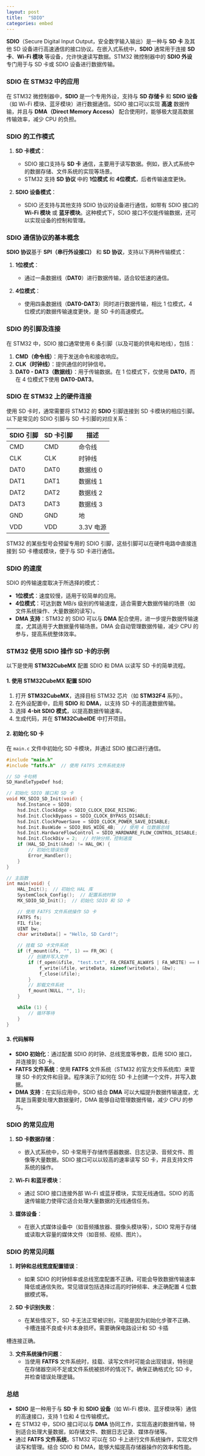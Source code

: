 ```yaml
---
layout: post
title:  "SDIO"
categories: embed
---
```


**SDIO**（Secure Digital Input Output，安全数字输入输出）是一种与 **SD 卡** 及其他 SD 设备进行高速通信的接口协议。在嵌入式系统中，**SDIO** 通常用于连接 **SD 卡**、**Wi-Fi 模块** 等设备，允许快速读写数据。STM32 微控制器中的 **SDIO 外设** 专门用于与 SD 卡或 SDIO 设备进行数据传输。

### **SDIO 在 STM32 中的应用**

在 STM32 微控制器中，**SDIO** 是一个专用外设，支持与 **SD 存储卡** 和 **SDIO 设备**（如 Wi-Fi 模块、蓝牙模块）进行数据通信。SDIO 接口可以实现 **高速** 数据传输，并且与 **DMA（Direct Memory Access）** 配合使用时，能够极大提高数据传输效率，减少 CPU 的负担。

### **SDIO 的工作模式**

1. **SD 卡模式**：
   - SDIO 接口支持与 **SD 卡** 通信，主要用于读写数据。例如，嵌入式系统中的数据存储、文件系统的实现等场景。
   - STM32 支持 **SD 协议** 中的 **1位模式** 和 **4位模式**，后者传输速度更快。

2. **SDIO 设备模式**：
   - SDIO 还支持与其他支持 SDIO 协议的设备进行通信，如带有 SDIO 接口的 **Wi-Fi 模块** 或 **蓝牙模块**。这种模式下，SDIO 接口不仅能传输数据，还可以实现设备的控制和管理。

### **SDIO 通信协议的基本概念**

**SDIO 协议**基于 **SPI（串行外设接口）** 和 **SD 协议**，支持以下两种传输模式：

1. **1位模式**：
   - 通过一条数据线（**DAT0**）进行数据传输，适合较低速的通信。

2. **4位模式**：
   - 使用四条数据线（**DAT0-DAT3**）同时进行数据传输，相比 1 位模式，4 位模式的数据传输速度更快，是 SD 卡的高速模式。

### **SDIO 的引脚及连接**

在 STM32 中，SDIO 接口通常使用 6 条引脚（以及可能的供电和地线），包括：

1. **CMD（命令线）**：用于发送命令和接收响应。
2. **CLK（时钟线）**：提供通信的时钟信号。
3. **DAT0 - DAT3（数据线）**：用于传输数据。在 1 位模式下，仅使用 **DAT0**，而在 4 位模式下使用 **DAT0-DAT3**。

### **SDIO 在 STM32 上的硬件连接**

使用 SD 卡时，通常需要将 STM32 的 **SDIO** 引脚连接到 SD 卡模块的相应引脚。以下是常见的 SDIO 引脚与 SD 卡引脚的对应关系：

| SDIO 引脚 | SD 卡引脚 | 描述          |
| --------- | --------- | ------------- |
| CMD       | CMD       | 命令线         |
| CLK       | CLK       | 时钟线         |
| DAT0      | DAT0      | 数据线 0       |
| DAT1      | DAT1      | 数据线 1       |
| DAT2      | DAT2      | 数据线 2       |
| DAT3      | DAT3      | 数据线 3       |
| GND       | GND       | 地             |
| VDD       | VDD       | 3.3V 电源      |

STM32 的某些型号会预留专用的 SDIO 引脚，这些引脚可以在硬件电路中直接连接到 SD 卡槽或模块，便于与 SD 卡进行通信。

### **SDIO 的速度**

SDIO 的传输速度取决于所选择的模式：
- **1位模式**：速度较慢，适用于较简单的应用。
- **4位模式**：可达到数 MB/s 级别的传输速度，适合需要大数据传输的场景（如文件系统操作、大量数据的读写）。
- **DMA 支持**：STM32 的 SDIO 可以与 **DMA** 配合使用，进一步提升数据传输速度，尤其适用于大数据量传输场景。DMA 会自动管理数据传输，减少 CPU 的参与，提高系统整体效率。

### **STM32 使用 SDIO 操作 SD 卡的示例**

以下是使用 **STM32CubeMX** 配置 SDIO 和 DMA 以读写 SD 卡的简单流程。

#### **1. 使用 STM32CubeMX 配置 SDIO**

1. 打开 **STM32CubeMX**，选择目标 STM32 芯片（如 **STM32F4** 系列）。
2. 在外设配置中，启用 **SDIO** 和 **DMA**，以支持 SD 卡的高速数据传输。
3. 选择 **4-bit SDIO 模式**，以提高数据传输速率。
4. 生成代码，并在 **STM32CubeIDE** 中打开项目。

#### **2. 初始化 SD 卡**

在 `main.c` 文件中初始化 SD 卡模块，并通过 SDIO 接口进行通信。

```c
#include "main.h"
#include "fatfs.h"  // 使用 FATFS 文件系统支持

// SD 卡句柄
SD_HandleTypeDef hsd;

// 初始化 SDIO 接口和 SD 卡
void MX_SDIO_SD_Init(void) {
    hsd.Instance = SDIO;
    hsd.Init.ClockEdge = SDIO_CLOCK_EDGE_RISING;
    hsd.Init.ClockBypass = SDIO_CLOCK_BYPASS_DISABLE;
    hsd.Init.ClockPowerSave = SDIO_CLOCK_POWER_SAVE_DISABLE;
    hsd.Init.BusWide = SDIO_BUS_WIDE_4B;  // 使用 4 位数据总线
    hsd.Init.HardwareFlowControl = SDIO_HARDWARE_FLOW_CONTROL_DISABLE;
    hsd.Init.ClockDiv = 2;  // 时钟分频，控制速度
    if (HAL_SD_Init(&hsd) != HAL_OK) {
        // 初始化错误处理
        Error_Handler();
    }
}

// 主函数
int main(void) {
    HAL_Init();  // 初始化 HAL 库
    SystemClock_Config();  // 配置系统时钟
    MX_SDIO_SD_Init();  // 初始化 SDIO 和 SD 卡

    // 使用 FATFS 文件系统操作 SD 卡
    FATFS fs;
    FIL file;
    UINT bw;
    char writeData[] = "Hello, SD Card!";

    // 挂载 SD 卡文件系统
    if (f_mount(&fs, "", 1) == FR_OK) {
        // 创建并写入文件
        if (f_open(&file, "test.txt", FA_CREATE_ALWAYS | FA_WRITE) == FR_OK) {
            f_write(&file, writeData, sizeof(writeData), &bw);
            f_close(&file);
        }
        // 卸载文件系统
        f_mount(NULL, "", 1);
    }

    while (1) {
        // 循环等待
    }
}
```

#### **3. 代码解释**

- **SDIO 初始化**：通过配置 SDIO 的时钟、总线宽度等参数，启用 SDIO 接口，并连接到 SD 卡。
- **FATFS 文件系统**：使用 **FATFS** 文件系统（STM32 的官方文件系统库）来管理 SD 卡的文件和目录。程序演示了如何在 SD 卡上创建一个文件，并写入数据。
- **DMA 支持**：在实际应用中，SDIO 结合 **DMA** 可以大幅提升数据传输速度，尤其是当需要处理大数据量时，DMA 能够自动管理数据传输，减少 CPU 的参与。

### **SDIO 的常见应用**

1. **SD 卡数据存储**：
   - 嵌入式系统中，SD 卡常用于存储传感器数据、日志记录、音频文件、图像等大量数据。SDIO 接口可以以较高的速率读写 SD 卡，并且支持文件系统的操作。
   
2. **Wi-Fi 和蓝牙模块**：
   - 通过 SDIO 接口连接外部 Wi-Fi 或蓝牙模块，实现无线通信。SDIO 的高速传输能力使得它适合处理大量数据的无线通信任务。
   
3. **媒体设备**：
   - 在嵌入式媒体设备中（如音频播放器、摄像头模块等），SDIO 常用于存储或读取大容量的媒体文件（如音频、视频、图片）。

### **SDIO 的常见问题**

1. **时钟和总线宽度配置错误**：
   - 如果 SDIO 的时钟频率或总线宽度配置不正确，可能会导致数据传输速率降低或通信失败。常见错误包括选择过高的时钟频率、未正确配置 4 位数据模式等。

2. **SD 卡识别失败**：
   - 在某些情况下，SD 卡无法正常被识别，可能是因为初始化步骤不正确、卡槽连接不良或卡片本身损坏。需要确保电路设计和 SD 卡插

槽连接正确。

3. **文件系统操作问题**：
   - 当使用 **FATFS** 文件系统时，挂载、读写文件时可能会出现错误，特别是在存储器空间不足或文件系统被损坏的情况下。确保正确格式化 SD 卡，并检查错误处理逻辑。

### **总结**

- **SDIO** 是一种用于与 **SD 卡** 和 **SDIO 设备**（如 Wi-Fi 模块、蓝牙模块等）通信的高速接口，支持 1 位和 4 位传输模式。
- 在 STM32 中，SDIO 接口可以与 **DMA** 协同工作，实现高速的数据传输，特别适合处理大量数据，如存储文件、数据日志记录、媒体存储等。
- 通过 **FATFS 文件系统**，STM32 可以在 SD 卡上进行文件系统操作，实现文件读写和管理。结合 SDIO 和 DMA，能够大幅提高存储器操作的效率和性能。